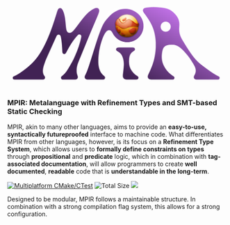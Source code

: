 ![](imagebank/mpir_logo.png)
### MPIR: Metalanguage with Refinement Types and SMT-based Static Checking

MPIR, akin to many other languages, aims to provide an **easy-to-use, syntactically futureproofed** interface to machine code. What differentiates MPIR from other languages, however, is its focus on a **Refinement Type System**, which allows users to **formally define constraints on types** through **propositional** and **predicate** logic, which in combination with **tag-associated documentation**, will allow programmers to create **well documented**, **readable** code that is **understandable in the long-term**.

[![Multiplatform CMake/CTest](https://github.com/tobybenjaminclark/mpir/actions/workflows/cmake-multi-platform.yml/badge.svg)](https://github.com/tobybenjaminclark/mpir/actions/workflows/cmake-multi-platform.yml)
![Total Size](https://img.shields.io/github/repo-size/tobybenjaminclark/mpir)
[![](https://tokei.rs/b1/github/tobybenjaminclark/mpir?category=code)](https://github.com/tobybenjaminclark/mpir)

Designed to be modular, MPIR follows a maintainable structure. In combination with a strong compilation flag system, this allows for a strong configuration.